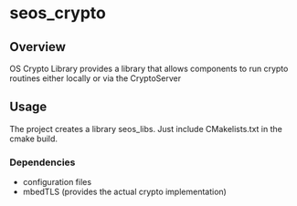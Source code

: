 # seos\_crypto

## Overview

OS Crypto Library provides a library that allows components to run crypto
routines either locally or via the CryptoServer

## Usage

The project creates a library seos_libs. Just include CMakelists.txt in the
cmake build.

### Dependencies

* configuration files
* mbedTLS (provides the actual crypto implementation)
